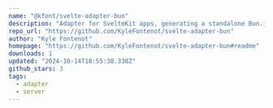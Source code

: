 ```yaml
---
name: "@kfont/svelte-adapter-bun"
description: "Adapter for SvelteKit apps, generating a standalone Bun.js server."
repo_url: "https://github.com/KyleFontenot/svelte-adapter-bun"
author: "Kyle Fontenot"
homepage: "https://github.com/KyleFontenot/svelte-adapter-bun#readme"
downloads: 1
updated: "2024-10-14T18:55:38.338Z"
github_stars: 3
tags: 
  - adapter
  - server
---
```

